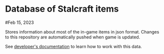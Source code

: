 # Database of Stalcraft items
#Feb 15, 2023

Stores information about most of the in-game items in json format. Changes to this repository are automatically pushed when game is updated.

See [developer's documentation](https://eapi.stalcraft.net/items.html) to learn how to work with this data.
